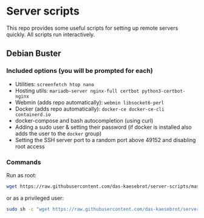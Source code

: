 # Server scripts
This repo provides some useful scripts for setting up remote servers quickly. All scripts run interactively.

## Debian Buster

### Included options (you will be prompted for each)
- Utilities: `screenfetch htop nano`
- Hosting utils: `mariadb-server nginx-full certbot python3-certbot-nginx`
- Webmin (adds repo automatically): `webmin libsocket6-perl`
- Docker (adds repo automatically): `docker-ce docker-ce-cli containerd.io`
- docker-compose and bash autocompletion (using curl)
- Adding a sudo user & setting their password (if docker is installed also adds the user to the `docker` group)
- Setting the SSH server port to a random port above 49152 and disabling root access

### Commands
Run as root:
```bash
wget https://raw.githubusercontent.com/das-kaesebrot/server-scripts/master/install-debian10.sh -O install-tmp.sh && chmod +x install-tmp.sh && ./install-tmp.sh && rm install-tmp.sh
```
or as a privileged user:
```bash
sudo sh -c "wget https://raw.githubusercontent.com/das-kaesebrot/server-scripts/master/install-debian10.sh -O install-tmp.sh && chmod +x install-tmp.sh && ./install-tmp.sh && rm install-tmp.sh"
```
